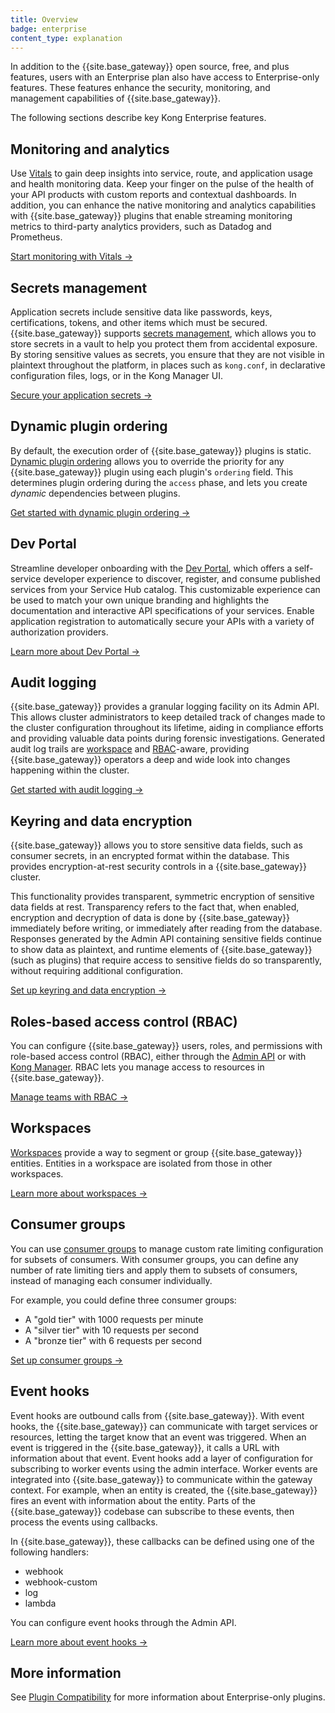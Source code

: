 ```yaml
---
title: Overview
badge: enterprise
content_type: explanation
---
```


In addition to the {{site.base_gateway}} open source, free, and plus features, users with an Enterprise plan also have access to Enterprise-only features. These features enhance the security, monitoring, and management capabilities of {{site.base_gateway}}.

The following sections describe key Kong Enterprise features. 

## Monitoring and analytics

Use [Vitals](/gateway/{{page.kong_version}}/kong-enterprise/analytics/) to gain deep insights into service, route, and application usage and health monitoring data. Keep your finger on the pulse of the health of your API products with custom reports and contextual dashboards. In addition, you can enhance the native monitoring and analytics capabilities with {{site.base_gateway}} plugins that enable streaming monitoring metrics to third-party analytics providers, such as Datadog and Prometheus.

[Start monitoring with Vitals &rarr;](/gateway/{{page.kong_version}}/kong-enterprise/analytics/)

## Secrets management

Application secrets include sensitive data like passwords, keys, certifications, tokens, and other items
which must be secured. {{site.base_gateway}} supports
[secrets management](/gateway/{{page.kong_version}}/kong-enterprise/secrets-management/), 
which allows you to store secrets in a vault to help you protect them from accidental exposure. By storing sensitive values as secrets, you ensure that they are not
visible in plaintext throughout the platform, in places such as `kong.conf`,
in declarative configuration files, logs, or in the Kong Manager UI.

[Secure your application secrets &rarr;](/gateway/{{page.kong_version}}/kong-enterprise/secrets-management/)

## Dynamic plugin ordering

By default, the execution order of {{site.base_gateway}} plugins is static. [Dynamic plugin ordering](/gateway/{{page.kong_version}}/kong-enterprise/plugin-ordering/) allows you to override the priority for any {{site.base_gateway}} plugin using each plugin's `ordering` field. 
This determines plugin ordering during the `access` phase,
and lets you create _dynamic_ dependencies between plugins.

[Get started with dynamic plugin ordering &rarr;](/gateway/{{page.kong_version}}/kong-enterprise/plugin-ordering/)

## Dev Portal

Streamline developer onboarding with the [Dev Portal](/gateway/{{page.kong_version}}/kong-enterprise/dev-portal/), which offers a self-service developer experience to discover, register, and consume published services from your Service Hub catalog. This customizable experience can be used to match your own unique branding and highlights the documentation and interactive API specifications of your services. Enable application registration to automatically secure your APIs with a variety of authorization providers.

[Learn more about Dev Portal &rarr;](/gateway/{{page.kong_version}}/kong-enterprise/dev-portal/)

## Audit logging

{{site.base_gateway}} provides a granular logging facility on its Admin API. This
allows cluster administrators to keep detailed track of changes made to the
cluster configuration throughout its lifetime, aiding in compliance efforts and
providing valuable data points during forensic investigations. Generated audit
log trails are [workspace](/gateway/{{page.kong_version}}/admin-api/workspaces/reference) and [RBAC](/gateway/{{page.kong_version}}/admin-api/rbac/reference)-aware,
providing {{site.base_gateway}} operators a deep and wide look into changes happening within
the cluster.

[Get started with audit logging &rarr;](/gateway/{{page.kong_version}}/kong-enterprise/audit-log/)

## Keyring and data encryption

{{site.base_gateway}} allows you to store sensitive data fields, such as consumer secrets, in an encrypted format within the database. This provides encryption-at-rest security controls in a {{site.base_gateway}} cluster.

This functionality provides transparent, symmetric encryption of sensitive data fields at rest. Transparency refers to the fact that, when enabled, encryption and decryption of data is done by {{site.base_gateway}} immediately before writing, or immediately after reading from the database. Responses generated by the Admin API containing sensitive fields continue to show data as plaintext, and runtime elements of {{site.base_gateway}} (such as plugins) that require access to sensitive fields do so transparently, without requiring additional configuration.

[Set up keyring and data encryption &rarr;](/gateway/{{page.kong_version}}/kong-enterprise/db-encryption/)

## Roles-based access control (RBAC)

You can configure {{site.base_gateway}} users, roles, and permissions with role-based access control (RBAC), either through the [Admin API](/gateway/{{page.kong_version}}/admin-api/rbac/reference/) or with [Kong Manager](/gateway/{{page.kong_version}}/kong-manager/auth/rbac). RBAC lets you manage access to resources in {{site.base_gateway}}.

[Manage teams with RBAC &rarr;](/gateway/{{page.kong_version}}/kong-manager/auth/rbac)

## Workspaces

[Workspaces](/gateway/{{page.kong_version}}/kong-enterprise/workspaces/) provide a way to segment or group {{site.base_gateway}} entities. Entities in a workspace are isolated from those in other workspaces. 

[Learn more about workspaces &rarr;](/gateway/{{page.kong_version}}/kong-manager/workspaces/)

## Consumer groups

You can use [consumer groups](/gateway/{{page.kong_version}}/admin-api/consumer-groups/reference/) to manage custom rate limiting configuration for subsets of consumers. With consumer groups, you can define any number of rate limiting tiers and
apply them to subsets of consumers, instead of managing each consumer
individually.

For example, you could define three consumer groups:
* A "gold tier" with 1000 requests per minute
* A "silver tier" with 10 requests per second
* A "bronze tier" with 6 requests per second

[Set up consumer groups &rarr;](/gateway/{{page.kong_version}}/admin-api/consumer-groups/reference/)

## Event hooks

Event hooks are outbound calls from {{site.base_gateway}}. With event hooks, the {{site.base_gateway}} can communicate with target services or resources, letting the target know that an event was triggered. When an event is triggered in the {{site.base_gateway}}, it calls a URL with information about that event. Event hooks add a layer of configuration for subscribing to worker events using the admin interface. Worker events are integrated into {{site.base_gateway}} to communicate within the gateway context. For example, when an entity is created, the {{site.base_gateway}} fires an event with information about the entity. Parts of the {{site.base_gateway}} codebase can subscribe to these events, then process the events using callbacks.

In {{site.base_gateway}}, these callbacks can be defined using one of the following handlers:

* webhook
* webhook-custom
* log
* lambda

You can configure event hooks through the Admin API.

[Learn more about event hooks &rarr;](/gateway/{{page.kong_version}}/admin-api/event-hooks/reference/)

## More information

See [Plugin Compatibility](/hub/plugins/compatibility/) for more information about Enterprise-only plugins.
